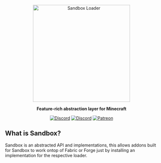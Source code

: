 <p align="center">
    <img src="https://raw.githubusercontent.com/sandboxpowered/sandbox/develop/.github/assets/github.png" width="320" alt="Sandbox Loader">
</p>  

<p align="center">
	<strong>  
		Feature-rich abstraction layer for Minecraft
	</strong>  
</p>  

<p align="center">  
    <a href="https://discord.gg/m9DMfnD"><img src="https://img.shields.io/discord/444525609008496640.svg?style=for-the-badge&logo=discord&logoColor=white" alt="Discord"/></a>  
    <a href="https://github.com/SandboxPowered/Sandbox/graphs/contributors"><img src="https://img.shields.io/github/contributors/SandboxPowered/Sandbox.svg?style=for-the-badge&logo=github" alt="Discord"/></a>  
    <a href="https://patreon.com/SandboxPowered"><img src="https://img.shields.io/endpoint.svg?url=https%3A%2F%2Fshieldsio-patreon.vercel.app%2Fapi%3Fusername%3DSandboxPowered%26type%3Dpatrons&style=for-the-badge" alt="Patreon"/></a>  
</p>

## What is Sandbox?
Sandbox is an abstracted API and implementations, this allows addons built for Sandbox to work ontop of Fabric or Forge just by installing an implementation for the respective loader.